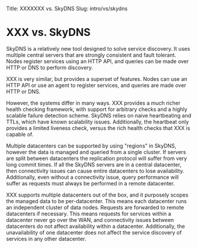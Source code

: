 Title: XXXXXXX vs. SkyDNS
Slug: intro/vs/skydns


# XXX vs. SkyDNS

SkyDNS is a relatively new tool designed to solve service discovery.
It uses multiple central servers that are strongly consistent and
fault tolerant. Nodes register services using an HTTP API, and
queries can be made over HTTP or DNS to perform discovery.

XXX is very similar, but provides a superset of features. Nodes can use an HTTP API or use an agent to
register services, and queries are made over HTTP or DNS.

However, the systems differ in many ways. XXX provides a much richer
health checking framework, with support for arbitrary checks and
a highly scalable failure detection scheme. SkyDNS relies on naive
heartbeating and TTLs, which have known scalability issues. Additionally,
the heartbeat only provides a limited liveness check, versus the rich
health checks that XXX is capable of.

Multiple datacenters can be supported by using "regions" in SkyDNS,
however the data is managed and queried from a single cluster. If servers
are split between datacenters the replication protocol will suffer from
very long commit times. If all the SkyDNS servers are in a central datacenter, then
connectivity issues can cause entire datacenters to lose availability.
Additionally, even without a connectivity issue, query performance will
suffer as requests must always be performed in a remote datacenter.

XXX supports multiple datacenters out of the box, and it purposely
scopes the managed data to be per-datacenter. This means each datacenter
runs an independent cluster of data nodes. Requests are forwarded to remote
datacenters if necessary. This means requests for services within a datacenter
never go over the WAN, and connectivity issues between datacenters do not
affect availability within a datacenter. Additionally, the unavailability
of one datacenter does not affect the service discovery of services
in any other datacenter.
